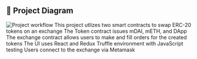 ## 🔧 Project Diagram
![Project workflow](https://i.gyazo.com/7328e5390fa92f147077ff5c963abf1b.png)
This project utlizes two smart contracts to swap ERC-20 tokens on an exchange
The Token contract issues mDAI, mETH, and DApp
The exchange contract allows users to make and fill orders for the created tokens
The UI uses React and Redux
Truffle environment with JavaScript testing
Users connect to the exchange via Metamask